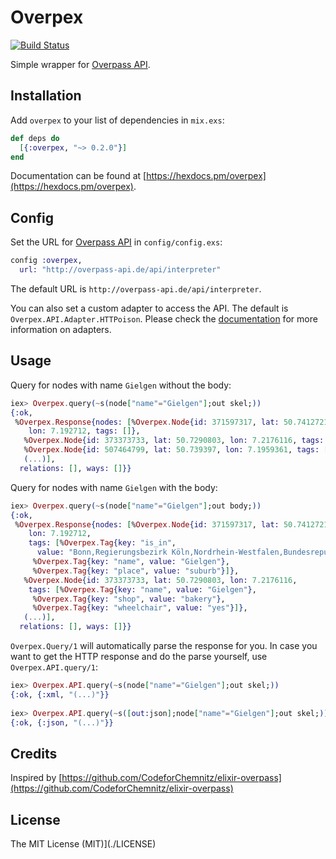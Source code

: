 # Overpex

[![Build Status](https://travis-ci.org/brunoasantos/overpex.svg?branch=master)](https://travis-ci.org/brunoasantos/overpex)

Simple wrapper for [Overpass API](https://wiki.openstreetmap.org/wiki/Overpass_API).

## Installation

Add `overpex` to your list of dependencies in `mix.exs`:

```elixir
def deps do
  [{:overpex, "~> 0.2.0"}]
end
```

Documentation can be found at [https://hexdocs.pm/overpex](https://hexdocs.pm/overpex).

## Config

Set the URL for [Overpass API](https://wiki.openstreetmap.org/wiki/Overpass_API) in `config/config.exs`:

```elixir
config :overpex,
  url: "http://overpass-api.de/api/interpreter"
```

The default URL is `http://overpass-api.de/api/interpreter`.

You can also set a custom adapter to access the API. The default is `Overpex.API.Adapter.HTTPoison`. Please check the [documentation](https://hexdocs.pm/overpex) for more information on adapters.

## Usage

Query for nodes with name `Gielgen` without the body:

```elixir
iex> Overpex.query(~s(node["name"="Gielgen"];out skel;))
{:ok,
 %Overpex.Response{nodes: [%Overpex.Node{id: 371597317, lat: 50.7412721,
    lon: 7.192712, tags: []},
   %Overpex.Node{id: 373373733, lat: 50.7290803, lon: 7.2176116, tags: []},
   %Overpex.Node{id: 507464799, lat: 50.739397, lon: 7.1959361, tags: []},
   (...)],
  relations: [], ways: []}}
```

Query for nodes with name `Gielgen` with the body:

```elixir
iex> Overpex.query(~s(node["name"="Gielgen"];out body;))
{:ok,
 %Overpex.Response{nodes: [%Overpex.Node{id: 371597317, lat: 50.7412721,
    lon: 7.192712,
    tags: [%Overpex.Tag{key: "is_in",
      value: "Bonn,Regierungsbezirk Köln,Nordrhein-Westfalen,Bundesrepublik Deutschland,Europe"},
     %Overpex.Tag{key: "name", value: "Gielgen"},
     %Overpex.Tag{key: "place", value: "suburb"}]},
   %Overpex.Node{id: 373373733, lat: 50.7290803, lon: 7.2176116,
    tags: [%Overpex.Tag{key: "name", value: "Gielgen"},
     %Overpex.Tag{key: "shop", value: "bakery"},
     %Overpex.Tag{key: "wheelchair", value: "yes"}]},
   (...)],
  relations: [], ways: []}}
```

`Overpex.Query/1` will automatically parse the response for you. In case you want to get the HTTP response and do the parse yourself, use `Overpex.API.query/1`:

```elixir
iex> Overpex.API.query(~s(node["name"="Gielgen"];out skel;))
{:ok, {:xml, "(...)"}}
  
iex> Overpex.API.query(~s([out:json];node["name"="Gielgen"];out skel;))
{:ok, {:json, "(...)"}}
```

## Credits

Inspired by [https://github.com/CodeforChemnitz/elixir-overpass](https://github.com/CodeforChemnitz/elixir-overpass)

## License

The MIT License (MIT)](./LICENSE)